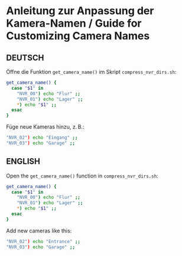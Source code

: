 # Anleitung zur Anpassung der Kamera-Namen / Guide for Customizing Camera Names

## DEUTSCH

Öffne die Funktion `get_camera_name()` im Skript `compress_nvr_dirs.sh`:

```sh
get_camera_name() {
  case "$1" in
    "NVR_00") echo "Flur" ;;
    "NVR_01") echo "Lager" ;;
    *) echo "$1" ;;
  esac
}
```

Füge neue Kameras hinzu, z. B.:

```sh
"NVR_02") echo "Eingang" ;;
"NVR_03") echo "Garage" ;;
```

## ENGLISH

Open the `get_camera_name()` function in `compress_nvr_dirs.sh`:

```sh
get_camera_name() {
  case "$1" in
    "NVR_00") echo "Flur" ;;
    "NVR_01") echo "Lager" ;;
    *) echo "$1" ;;
  esac
}
```

Add new cameras like this:

```sh
"NVR_02") echo "Entrance" ;;
"NVR_03") echo "Garage" ;;
```